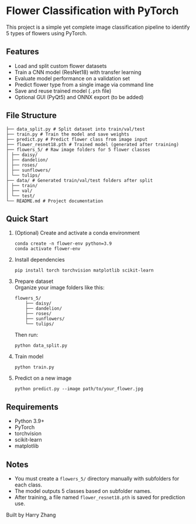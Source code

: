 # Flower Classification with PyTorch

This project is a simple yet complete image classification pipeline to identify 5 types of flowers using PyTorch.

## Features

- Load and split custom flower datasets
- Train a CNN model (ResNet18) with transfer learning
- Evaluate model performance on a validation set
- Predict flower type from a single image via command line
- Save and reuse trained model (`.pth` file)
- Optional GUI (PyQt5) and ONNX export (to be added)

## File Structure
```
├── data_split.py # Split dataset into train/val/test
├── train.py # Train the model and save weights
├── predict.py # Predict flower class from image input
├── flower_resnet18.pth # Trained model (generated after training)
├── flowers_5/ # Raw image folders for 5 flower classes
│ ├── daisy/
│ ├── dandelion/
│ ├── roses/
│ ├── sunflowers/
│ └── tulips/
├── data/ # Generated train/val/test folders after split
│ ├── train/
│ ├── val/
│ └── test/
└── README.md # Project documentation 
```

## Quick Start

1. (Optional) Create and activate a conda environment
   ```
   conda create -n flower-env python=3.9  
   conda activate flower-env
   ```

3. Install dependencies
   ``` 
   pip install torch torchvision matplotlib scikit-learn
   ```

5. Prepare dataset  
   Organize your image folders like this:
   ```
   flowers_5/
       ├── daisy/
       ├── dandelion/
       ├── roses/
       ├── sunflowers/
       └── tulips/
   ```
   
   Then run:
   ```
   python data_split.py
   ```  

7. Train model
   ```
   python train.py
   ```

9. Predict on a new image
   ``` 
   python predict.py --image path/to/your_flower.jpg
   ```

## Requirements

- Python 3.9+
- PyTorch
- torchvision
- scikit-learn
- matplotlib

## Notes

- You must create a `flowers_5/` directory manually with subfolders for each class.
- The model outputs 5 classes based on subfolder names.
- After training, a file named `flower_resnet18.pth` is saved for prediction use.

Built by Harry Zhang
